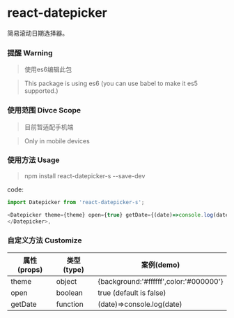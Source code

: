 # react-datepicker
简易滚动日期选择器。

### 提醒 Warning

> 使用es6编辑此包

> This package is using es6 (you can use babel to make it es5 supported.)

### 使用范围 Divce Scope

> 目前暂适配手机端

> Only in mobile devices

### 使用方法 Usage

> npm install react-datepicker-s --save-dev

code: 

```javascript
import Datepicker from 'react-datepicker-s';

<Datepicker theme={theme} open={true} getDate={(date)=>console.log(date)}>
</Datepicker>,

```

### 自定义方法 Customize


属性(props) | 类型(type) | 案例(demo)
---|---|---
theme | object | {background:'#ffffff',color:'#000000'}
open | boolean | true (default is false)
getDate | function | (date)=>console.log(date) 

